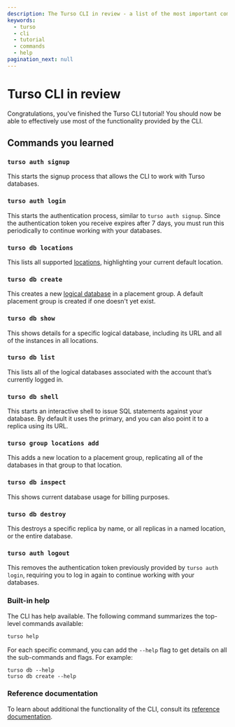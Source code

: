 ```yaml
---
description: The Turso CLI in review - a list of the most important commands.
keywords:
  - turso
  - cli
  - tutorial
  - commands
  - help
pagination_next: null
---
```


# Turso CLI in review

Congratulations, you’ve finished the Turso CLI tutorial! You should now be able
to effectively use most of the functionality provided by the CLI.

## Commands you learned

### `turso auth signup`

This starts the signup process that allows the CLI to work with Turso databases.

### `turso auth login`

This starts the authentication process, similar to `turso auth signup`. Since
the authentication token you receive expires after 7 days, you must run this
periodically to continue working with your databases.

### `turso db locations`

This lists all supported [locations], highlighting your current default location.

### `turso db create`

This creates a new [logical database] in a placement group. A default placement
group is created if one doesn't yet exist.

### `turso db show`

This shows details for a specific logical database, including its URL and all of
the instances in all locations.

### `turso db list`

This lists all of the logical databases associated with the account that’s
currently logged in.

### `turso db shell`

This starts an interactive shell to issue SQL statements against your database.
By default it uses the primary, and you can also point it to a replica using its
URL.

### `turso group locations add`

This adds a new location to a placement group, replicating all of the databases
in that group to that location.

### `turso db inspect`

This shows current database usage for billing purposes.

### `turso db destroy`

This destroys a specific replica by name, or all replicas in a named location,
or the entire database.

### `turso auth logout`

This removes the authentication token previously provided by `turso auth login`,
requiring you to log in again to continue working with your databases.

### Built-in help

The CLI has help available.  The following command summarizes the top-level
commands available:

```bash
turso help
```

For each specific command, you can add the `--help` flag to get details on all
the sub-commands and flags. For example:

```
turso db --help
turso db create --help
```

### Reference documentation

To learn about additional the functionality of the CLI, consult its [reference
documentation].


[locations]: /concepts#location
[logical database]: /concepts#logical-database
[primary]: /concepts#primary
[replica]: /concepts#replica
[reference documentation]: /reference/turso-cli
